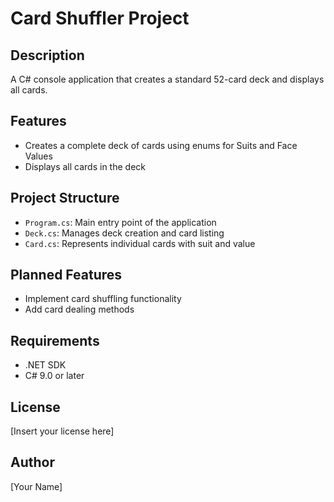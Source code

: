 # Card Shuffler Project

## Description
A C# console application that creates a standard 52-card deck and displays all cards.

## Features
- Creates a complete deck of cards using enums for Suits and Face Values
- Displays all cards in the deck

## Project Structure
- `Program.cs`: Main entry point of the application
- `Deck.cs`: Manages deck creation and card listing
- `Card.cs`: Represents individual cards with suit and value

## Planned Features
- Implement card shuffling functionality
- Add card dealing methods

## Requirements
- .NET SDK
- C# 9.0 or later

## License
[Insert your license here]

## Author
[Your Name]
